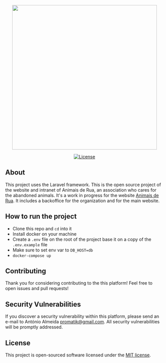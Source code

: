 <p align="center"><img src="https://animaisderua.org/img/logo/logo-text.svg" width="460"></p>

<p align="center">
<a href="https://packagist.org/packages/laravel/framework"><img src="https://poser.pugx.org/laravel/framework/license.svg" alt="License"></a>
</p>


## About

This project uses the Laravel framework. 
This is the open source project of the website and intranet of Animais de Rua, an association who cares for the abandoned animals.
It's a work in progress for the website [Animais de Rua](https://animaisderua.org/).
It includes a backoffice for the organization and for the main website.

## How to run the project
- Clone this repo and `cd` into it
- Install docker on your machine
- Create a `.env` file on the root of the project base it on a copy of the `.env.example` file
- Make sure to set env var to `DB_HOST=db`
- `docker-compose up`
## Contributing

Thank you for considering contributing to the this platform! Feel free to open issues and pull requests!


## Security Vulnerabilities

If you discover a security vulnerability within this platform, please send an e-mail to António Almeida [promatik@gmail.com](mailto:promatik@gmail.com). All security vulnerabilities will be promptly addressed.


## License

This project is open-sourced software licensed under the [MIT license](https://opensource.org/licenses/MIT).
